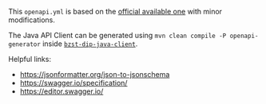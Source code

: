 This ``openapi.yml`` is based on the [official available one](https://www.bzst.de/SharedDocs/Downloads/DE/EOP_BOP/dip_open_api.yaml) with minor modifications.

The Java API Client can be generated using ``mvn clean compile -P openapi-generator`` inside [``bzst-dip-java-client``](../bzst-dip-java-client/).

Helpful links:
* https://jsonformatter.org/json-to-jsonschema
* https://swagger.io/specification/
* https://editor.swagger.io/